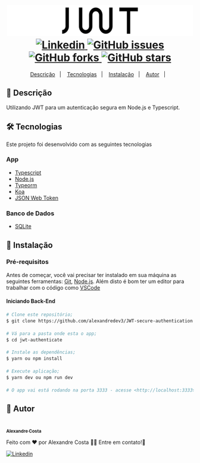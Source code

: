 <h1 align="center">
  <img width="500px" src="./.github/JWT.svg" />
  <br />
  <a href="https://www.linkedin.com/in/alexandre-costa-401699199">
    <img alt="Linkedin" src="https://img.shields.io/badge/-Alexandre%20Costa-29B6D1?label=Linkedin&logo=linkedin&style=flat-square">
  </a>
  <a href="https://github.com/alexandredev3/JWT-secure-authentication/issues">
    <img alt="GitHub issues" src="https://img.shields.io/github/issues/alexandredev3/JWT-secure-authentication?color=29B6D1&style=flat-square">
  </a>
  <a href="https://github.com/alexandredev3/JWT-secure-authentication/network">
    <img alt="GitHub forks" src="https://img.shields.io/github/forks/alexandredev3/JWT-secure-authentication?color=29B6D1&style=flat-square">
  </a>
  <a href="https://github.com/alexandredev3/JWT-secure-authentication/stargazers">
    <img alt="GitHub stars" src="https://img.shields.io/github/stars/alexandredev3/JWT-secure-authentication?color=29B6D1&style=flat-square">
  </a>
</h1>
<p align="center">
  <a href="#page_facing_up-descrição">Descrição</a>&nbsp;&nbsp;&nbsp;|&nbsp;&nbsp;&nbsp;
  <a href="#-tecnologias">Tecnologias</a>&nbsp;&nbsp;&nbsp;|&nbsp;&nbsp;&nbsp;
  <a href="#closed_book-instalação">Instalação</a>&nbsp;&nbsp;&nbsp;|&nbsp;&nbsp;&nbsp;
  <a href="#man-Autor">Autor</a>&nbsp;&nbsp;&nbsp;|&nbsp;&nbsp;&nbsp;
</p>

## :page_facing_up: Descrição
Utilizando JWT para um autenticação segura em Node.js e Typescript.

## 🛠 Tecnologias
Este projeto foi desenvolvido com as seguintes tecnologias
### App
  - [Typescript](https://www.typescriptlang.org/)
  - [Node.js](https://nodejs.org/)
  - [Typeorm](https://typeorm.io/#/)
  - [Koa](https://koajs.com/)
  - [JSON Web Token](https://github.com/auth0/node-jsonwebtoken#readme)
 
### Banco de Dados
  - [SQLite](https://www.sqlite.org/index.html)
 
## :closed_book: Instalação

### Pré-requisitos
Antes de começar, você vai precisar ter instalado em sua máquina as seguintes ferramentas:
[Git](https://git-scm.com), [Node.js](https://nodejs.org/en/).
Além disto é bom ter um editor para trabalhar com o código como [VSCode](https://code.visualstudio.com/)

#### Iniciando Back-End
  ```bash
  # Clone este repositório;
  $ git clone https://github.com/alexandredev3/JWT-secure-authentication.git

  # Vá para a pasta onde esta o app;
  $ cd jwt-authenticate

  # Instale as dependências;
  $ yarn ou npm install

  # Execute aplicação;
  $ yarn dev ou npm run dev

  # O app vai está rodando na porta 3333 - acesse <http://localhost:3333>
  ```
  
## :man: Autor

<a href="https://github.com/alexandredev3/">
 <img src="https://avatars0.githubusercontent.com/u/61118233?s=400&u=37870397a9363ce5e768975c05e95a5f5d323ca1&v=4" width="70px;" alt=""/>
 <br />
 <sub><b>Alexandre Costa</b></sub>
</a>


Feito com ❤️ por Alexandre Costa :wave::wave: Entre em contato!🚀

<a href="https://www.linkedin.com/in/alexandre-costa-401699199">
  <img alt="Linkedin" src="https://img.shields.io/badge/-Alexandre%20Costa-9871F5?label=Linkedin&logo=linkedin&style=flat-square">
</a>

